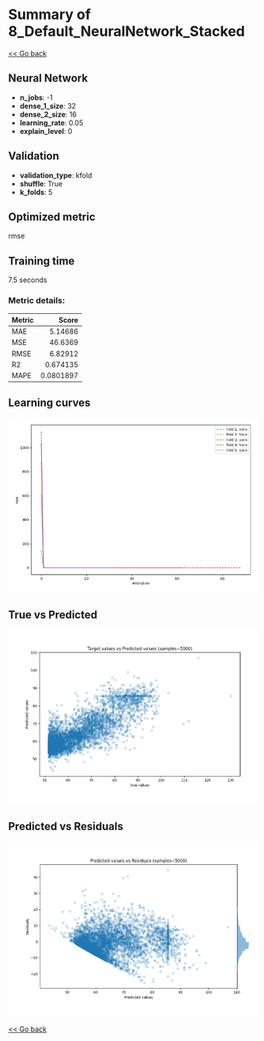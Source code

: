 # Summary of 8_Default_NeuralNetwork_Stacked

[<< Go back](../README.md)


## Neural Network
- **n_jobs**: -1
- **dense_1_size**: 32
- **dense_2_size**: 16
- **learning_rate**: 0.05
- **explain_level**: 0

## Validation
 - **validation_type**: kfold
 - **shuffle**: True
 - **k_folds**: 5

## Optimized metric
rmse

## Training time

7.5 seconds

### Metric details:
| Metric   |      Score |
|:---------|-----------:|
| MAE      |  5.14686   |
| MSE      | 46.6369    |
| RMSE     |  6.82912   |
| R2       |  0.674135  |
| MAPE     |  0.0801897 |



## Learning curves
![Learning curves](learning_curves.png)
## True vs Predicted

![True vs Predicted](true_vs_predicted.png)


## Predicted vs Residuals

![Predicted vs Residuals](predicted_vs_residuals.png)



[<< Go back](../README.md)

